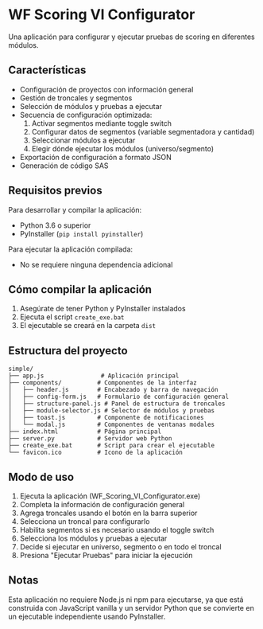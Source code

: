 # WF Scoring VI Configurator

Una aplicación para configurar y ejecutar pruebas de scoring en diferentes módulos.

## Características

- Configuración de proyectos con información general
- Gestión de troncales y segmentos
- Selección de módulos y pruebas a ejecutar
- Secuencia de configuración optimizada:
  1. Activar segmentos mediante toggle switch
  2. Configurar datos de segmentos (variable segmentadora y cantidad)
  3. Seleccionar módulos a ejecutar
  4. Elegir dónde ejecutar los módulos (universo/segmento)
- Exportación de configuración a formato JSON
- Generación de código SAS

## Requisitos previos

Para desarrollar y compilar la aplicación:

- Python 3.6 o superior
- PyInstaller (`pip install pyinstaller`)

Para ejecutar la aplicación compilada:

- No se requiere ninguna dependencia adicional

## Cómo compilar la aplicación

1. Asegúrate de tener Python y PyInstaller instalados
2. Ejecuta el script `create_exe.bat`
3. El ejecutable se creará en la carpeta `dist`

## Estructura del proyecto

```
simple/
├── app.js                # Aplicación principal
├── components/          # Componentes de la interfaz
│   ├── header.js        # Encabezado y barra de navegación
│   ├── config-form.js   # Formulario de configuración general
│   ├── structure-panel.js # Panel de estructura de troncales
│   ├── module-selector.js # Selector de módulos y pruebas
│   ├── toast.js         # Componente de notificaciones
│   └── modal.js         # Componentes de ventanas modales
├── index.html           # Página principal
├── server.py            # Servidor web Python
├── create_exe.bat       # Script para crear el ejecutable
└── favicon.ico          # Icono de la aplicación
```

## Modo de uso

1. Ejecuta la aplicación (WF_Scoring_VI_Configurator.exe)
2. Completa la información de configuración general
3. Agrega troncales usando el botón en la barra superior
4. Selecciona un troncal para configurarlo
5. Habilita segmentos si es necesario usando el toggle switch
6. Selecciona los módulos y pruebas a ejecutar
7. Decide si ejecutar en universo, segmento o en todo el troncal
8. Presiona "Ejecutar Pruebas" para iniciar la ejecución

## Notas

Esta aplicación no requiere Node.js ni npm para ejecutarse, ya que está construida con JavaScript vanilla y un servidor Python que se convierte en un ejecutable independiente usando PyInstaller.
